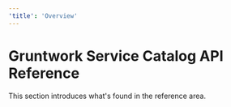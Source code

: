 ```yaml
---
'title': 'Overview'
---
```


# Gruntwork Service Catalog API Reference

This section introduces what's found in the reference area.


<!-- ##DOCS-SOURCER-START
{"sourcePlugin":"Local File Copier","hash":"7d8cca66029815dd0e83044962ad5bbd"}
##DOCS-SOURCER-END -->
